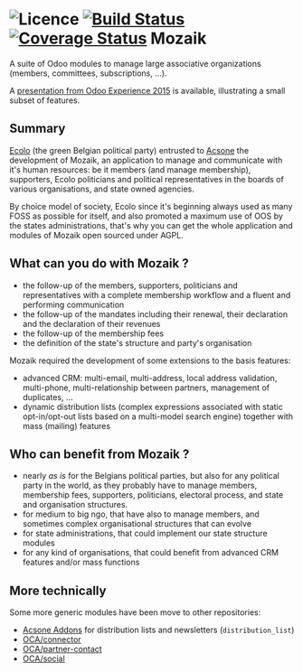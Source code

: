 ![Licence](https://img.shields.io/badge/licence-AGPL--3-blue.svg)
[![Build Status](https://travis-ci.org/acsone/mozaik.svg?branch=8.0)](https://travis-ci.org/acsone/mozaik)
[![Coverage Status](https://coveralls.io/repos/acsone/mozaik/badge.svg?branch=8.0)](https://coveralls.io/r/acsone/mozaik?branch=8.0)
Mozaik
======

A suite of Odoo modules to manage large associative organizations (members, committees, subscriptions, ...).

A [presentation from Odoo Experience 2015](http://www.slideshare.net/acsone/mozaik-managing-a-political-party-with-odoo) is available, illustrating a small subset of features.

Summary
-------

[Ecolo](http://www.ecolo.be) (the green Belgian political party) entrusted to [Acsone](http://www.acsone.eu) the development of Mozaik, an application to manage and communicate with it's human resources: be it members (and manage membership), supporters, Ecolo politicians and political representatives in the boards of various organisations, and state owned agencies.

By choice model of society, Ecolo since it's beginning always used as many FOSS as possible for itself, and also promoted a maximum use of OOS by the states administrations, that's why you can get the whole application and modules of Mozaik open sourced under AGPL.

What can you do with Mozaik ?
-----------------------------

- the follow-up of the members, supporters, politicians and representatives with a complete membership workflow and a fluent and performing communication
- the follow-up of the mandates including their renewal, their declaration and the declaration of their revenues
- the follow-up of the membership fees
- the definition of the state's structure and party's organisation

Mozaik required the development of some extensions to the basis features:
- advanced CRM: multi-email, multi-address, local address validation, multi-phone, multi-relationship between partners, management of duplicates, ...
- dynamic distribution lists (complex expressions associated with static opt-in/opt-out lists based on a multi-model search engine) together with mass (mailing) features

Who can benefit from Mozaik ?
-----------------------------

- nearly *as is* for the Belgians political parties, but also for any political party in the world, as they probably have to manage members, membership fees, supporters, politicians, electoral process, and state and organisation structures.
- for medium to big ngo, that have also to manage members, and sometimes complex organisational structures that can evolve
- for state administrations, that could implement our state structure modules
- for any kind of organisations, that could benefit from advanced CRM features and/or mass functions

More technically
----------------

Some more generic modules have been move to other repositories:
- [Acsone Addons](https://github.com/acsone/acsone-addons) for distribution lists and newsletters (```distribution_list```)
- [OCA/connector](https://github.com/OCA/connector)
- [OCA/partner-contact](https://github.com/OCA/partner-contact)
- [OCA/social](https://github.com/OCA/social)

